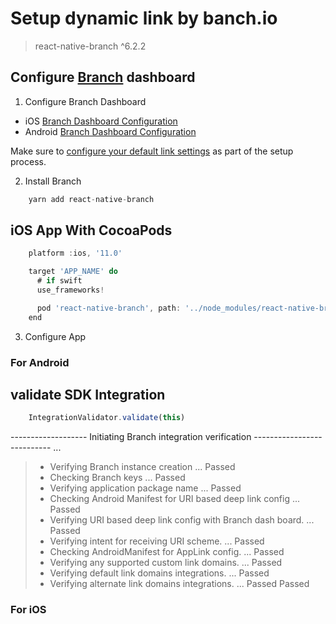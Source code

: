 # Setup dynamic link by banch.io

> react-native-branch ^6.2.2

## Configure [Branch](dashboard.branch.io) dashboard

1. Configure Branch Dashboard

- iOS [Branch Dashboard Configuration](https://help.branch.io/developers-hub/docs/ios-basic-integration#1-configure-branch-dashboard)
- Android [Branch Dashboard Configuration](https://help.branch.io/developers-hub/docs/android-basic-integration#1-configure-branch-dashboard)

Make sure to [configure your default link settings](https://help.branch.io/using-branch/docs/configure-default-link-behaviors) as part of the setup process.

2. Install Branch

```javascript
    yarn add react-native-branch
```

## iOS App With CocoaPods

```javascript
    platform :ios, '11.0'

    target 'APP_NAME' do
      # if swift
      use_frameworks!

      pod 'react-native-branch', path: '../node_modules/react-native-branch'
    end
```

3. Configure App

### For Android

## validate SDK Integration

```javascript
    IntegrationValidator.validate(this)
```

------------------- Initiating Branch integration verification --------------------------- ...

> - Verifying Branch instance creation ... Passed
> - Checking Branch keys ... Passed
> - Verifying application package name ... Passed
> - Checking Android Manifest for URI based deep link config ... Passed
> - Verifying URI based deep link config with Branch dash board. ... Passed
> - Verifying intent for receiving URI scheme. ... Passed
> - Checking AndroidManifest for AppLink config. ... Passed
> - Verifying any supported custom link domains. ... Passed
> - Verifying default link domains integrations. ... Passed
> - Verifying alternate link domains integrations. ... Passed Passed

### For iOS
